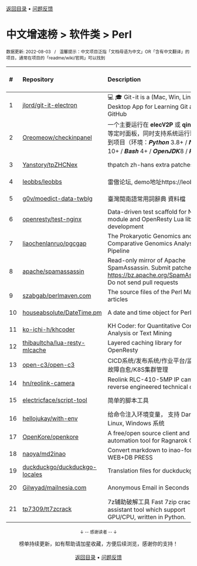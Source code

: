 <a href="https://gitee.com/GrowingGit/GitHub-Chinese-Top-Charts#github中文排行榜">返回目录</a> • <a href="/content/docs/feedback.md">问题反馈</a>

# 中文增速榜 > 软件类 > Perl
<sub>数据更新: 2022-08-03&nbsp;&nbsp;&nbsp;/&nbsp;&nbsp;&nbsp;温馨提示：中文项目泛指「文档母语为中文」OR「含有中文翻译」的项目，通常在项目的「readme/wiki/官网」可以找到</sub>

|#|Repository|Description|Stars|Average daily growth|Updated|
|:-|:-|:-|:-|:-|:-|
|1|[jlord/git-it-electron](https://github.com/jlord/git-it-electron)|:computer: :mortar_board: Git-it is a (Mac, Win, Linux) Desktop App for Learning Git and GitHub|4060|2|2022-07-01|
|2|[Oreomeow/checkinpanel](https://github.com/Oreomeow/checkinpanel)|一个主要运行在 𝐞𝐥𝐞𝐜𝐕𝟐𝐏 或 𝐪𝐢𝐧𝐠𝐥𝐨𝐧𝐠 等定时面板，同时支持系统运行环境的签到项目（环境：𝑷𝒚𝒕𝒉𝒐𝒏 3.8+ / 𝑵𝒐𝒅𝒆.𝒋𝒔 10+ / 𝑩𝒂𝒔𝒉 4+ / 𝑶𝒑𝒆𝒏𝑱𝑫𝑲8 / 𝑷𝒆𝒓𝒍5）|800|2|2022-04-03|
|3|[Yanstory/tpZHCNex](https://github.com/Yanstory/tpZHCNex)|thpatch zh-hans extra patches (Beta)|16|0|2022-02-19|
|4|[leobbs/leobbs](https://github.com/leobbs/leobbs)|雷傲论坛, demo地址https://leobbs.org|5|0|2022-03-31|
|5|[g0v/moedict-data-twblg](https://github.com/g0v/moedict-data-twblg)|臺灣閩南語常用詞辭典 資料檔|52|0|2022-03-31|
|6|[openresty/test-nginx](https://github.com/openresty/test-nginx)|Data-driven test scaffold for Nginx C module and OpenResty Lua library development|378|0|2022-03-09|
|7|[liaochenlanruo/pgcgap](https://github.com/liaochenlanruo/pgcgap)|The Prokaryotic Genomics and Comparative Genomics Analysis Pipeline|20|0|2022-03-28|
|8|[apache/spamassassin](https://github.com/apache/spamassassin)|Read-only mirror of Apache SpamAssassin. Submit patches to https://bz.apache.org/SpamAssassin/. Do not send pull requests|211|0|2022-04-03|
|9|[szabgab/perlmaven.com](https://github.com/szabgab/perlmaven.com)|The source files of the Perl Maven articles|59|0|2022-03-28|
|10|[houseabsolute/DateTime.pm](https://github.com/houseabsolute/DateTime.pm)|A date and time object for Perl|44|0|2022-03-03|
|11|[ko-ichi-h/khcoder](https://github.com/ko-ichi-h/khcoder)|KH Coder: for Quantitative Content Analysis or Text Mining|187|0|2022-04-02|
|12|[thibaultcha/lua-resty-mlcache](https://github.com/thibaultcha/lua-resty-mlcache)|Layered caching library for OpenResty|322|0|2022-03-31|
|13|[open-c3/open-c3](https://github.com/open-c3/open-c3)|CICD系统/发布系统/作业平台/监控系统/故障自愈/K8S集群管理|140|0|2022-04-03|
|14|[hn/reolink-camera](https://github.com/hn/reolink-camera)|Reolink RLC-410-5MP IP camera reverse engineered technical details|87|0|2022-03-23|
|15|[electricface/script-tool](https://github.com/electricface/script-tool)|简单的脚本工具|3|0|2022-02-26|
|16|[hellojukay/with-env](https://github.com/hellojukay/with-env)|给命令注入环境变量， 支持 Darwin, Linux, Windows 系统|3|0|2022-04-03|
|17|[OpenKore/openkore](https://github.com/OpenKore/openkore)|A free/open source client and automation tool for Ragnarok Online|1044|0|2022-04-02|
|18|[naoya/md2inao](https://github.com/naoya/md2inao)|Convert markdown to inao-format for WEB+DB PRESS|197|0|2022-03-03|
|19|[duckduckgo/duckduckgo-locales](https://github.com/duckduckgo/duckduckgo-locales)|Translation files for duckduckgo.com|82|0|2022-04-02|
|20|[Gilwyad/mailnesia.com](https://github.com/Gilwyad/mailnesia.com)|Anonymous Email in Seconds|59|0|2022-02-19|
|21|[tp7309/tt7zcrack](https://github.com/tp7309/tt7zcrack)|7z辅助破解工具 Fast 7zip crack assistant tool which support GPU/CPU, written in Python.|14|0|2022-02-12|

<div align="center">
    <p><sub>↓ -- 感谢读者 -- ↓</sub></p>
    榜单持续更新，如有帮助请加星收藏，方便后续浏览，感谢你的支持！
</div>

<br/>

<div align="center"><a href="https://gitee.com/GrowingGit/GitHub-Chinese-Top-Charts#github中文排行榜">返回目录</a> • <a href="/content/docs/feedback.md">问题反馈</a></div>
